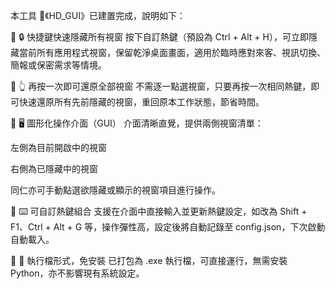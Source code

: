本工具 🧰《HD_GUI》已建置完成，說明如下：

🔹 🔒 快捷鍵快速隱藏所有視窗
按下自訂熱鍵（預設為 Ctrl + Alt + H），可立即隱藏當前所有應用程式視窗，保留乾淨桌面畫面，適用於臨時應對來客、視訊切換、簡報或保密需求等情境。

🔹 👆 再按一次即可還原全部視窗
不需逐一點選視窗，只要再按一次相同熱鍵，即可快速還原所有先前隱藏的視窗，重回原本工作狀態，節省時間。

🔹 🖥️ 圖形化操作介面（GUI）
介面清晰直覺，提供兩側視窗清單：

左側為目前開啟中的視窗

右側為已隱藏中的視窗

同仁亦可手動點選欲隱藏或顯示的視窗項目進行操作。

🔹 ⌨️ 可自訂熱鍵組合
支援在介面中直接輸入並更新熱鍵設定，如改為 Shift + F1、Ctrl + Alt + G 等，操作彈性高，設定後將自動記錄至 config.json，下次啟動自動載入。

🔹 💾 執行檔形式，免安裝
已打包為 .exe 執行檔，可直接運行，無需安裝 Python，亦不影響現有系統設定。

